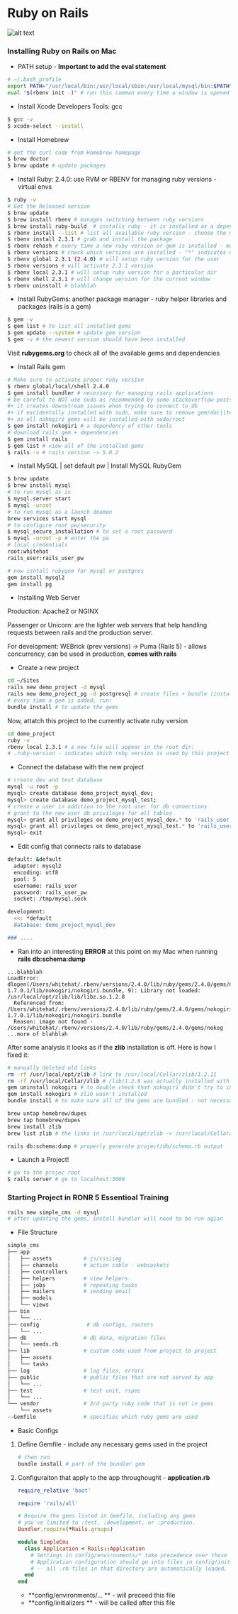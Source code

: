 # Ruby on Rails
![alt text](imgs/1_ronr.png "MVC")

### Installing Ruby on Rails on Mac

- PATH setup - **Important to add the eval statement**
```bash
# ~/.bash_profile
export PATH="/usr/local/bin:/usr/local/sbin:/usr/local/mysql/bin:$PATH"
eval "$(rbenv init -)" # run this comman every time a window is opened
```

- Install Xcode Developers Tools: gcc
```bash
$ gcc -v
$ xcode-select --install 
```

- Install Homebrew
```bash
# get the curl code from Homebrew homepage
$ brew doctor
$ brew update # update packages
```

- Install Ruby: 2.4.0: use RVM or RBENV for managing ruby versions - virtual envs
```bash
$ ruby -v
# Get the Released version
$ brew update
$ brew install rbenv # manages switching between ruby versions
$ brew install ruby-build  # installs ruby - it is installed as a dependency
$ rbenv install --list # list all available ruby version - choose the most recent that is not a preview release
$ rbenv install 2.3.1 # grab and install the package
$ rbenv rehash # every time a new ruby version or gem is installed - makes rbenv aware of all the new/updated commands
$ rbenv versions # check which versions are installed - "*" indicates which version is activated
$ rbenv global 2.3.1 (2.4.0) # will setup ruby version for the user
$ rbenv versions # will activate 2.3.1 version
$ rbenv local 2.3.1 # will setup ruby version for a particular dir
$ rbenv shell 2.3.1 # will change version for the current window
$ rbenv uninstall # blahblah
```

- Install RubyGems: another package manager - ruby helper libraries and packages (rails is a gem)
```bash
$ gem -v
$ gem list # to list all installed gems
$ gem update --system # update gem version
$ gem -v # the newest version should have been installed
```

Visit **rubygems.org** to check all of the available gems and dependencies

- Install Rails gem
```bash
# Make sure to activate proper ruby version
$ rbenv global/local/shell 2.4.0
$ gem install bundler # necessary for managing rails applications
# be careful to NOT use sudo as recommended by some stackoverflow posts
#+ it creates downstream issues when trying to connect to db
#+ if excidentally installed with sudo, make sure to remove gem/doc||test/nokogiri
#+ as all nokogiri gems will be installed with sudo/root
$ gem install nokogiri # a dependency of other tools
# download rails gem + dependencies
$ gem install rails
$ gem list # view all of the installed gems
$ rails -v # rails version -> 5.0.2
```

- Install MySQL | set default pw | Install MySQL RubyGem
```bash
$ brew update
$ brew install mysql
# to run mysql as is
$ mysql.server start
$ mysql -uroot
# to run mysql as a launch deamon
brew services start mysql
# to configure root pw/security
$ mysql_secure_installation # to set a root password
$ mysql -uroot -p # enter the pw
# local credentials
root:whitehat
rails_user:rails_user_pw

# now isntall rubygem for mysql or postgres
gem install mysql2
gem install pg
```

- Installing Web Server

Production: Apache2 or NGINX

Passenger or Unicorn: are the lighter web servers that help handling requests between rails and the production server.

For development: WEBrick (prev versions) -> Puma (Rails 5) - allows concurrency, can be used in production, **comes with rails**

- Create a new project
```bash
cd ~/Sites
rails new demo_project -d mysql
rails new demo_project_pg -d postgresql # create files + bundle (installs all ruby gems for the app)
# every time a gem is added, run:
bundle install # to update the gems
```

Now, attatch this project to the currently activate ruby version
```bash
cd demo_project
ruby -v
rbenv local 2.3.1 # a new file will appear in the root dir:
# .ruby-version - indicates which ruby version is used by this project

```

- Connect the database with the new project
```bash
# create dev and test database
mysql -u root -p
mysql> create database demo_project_mysql_dev;
mysql> create database demo_project_mysql_test;
# create a user in addition to the root user for db connections
# grant to the new user db privileges for all tables
mysql> grant all privileges on demo_project_mysql_dev.* to 'rails_user'@'localhost' identified by 'rails_user_pw';
mysql> grant all privileges on demo_project_mysql_test.* to 'rails_user'@'localhost' identified by 'rails_user_pw';
mysql> exit
```

- Edit config that connects rails to database
```bash
default: &default
  adapter: mysql2
  encoding: utf8
  pool: 5
  username: rails_user
  password: rails_user_pw
  socket: /tmp/mysql.sock

development:
  <<: *default
  database: demo_project_mysql_dev

### ....
```

- Ran into an interesting **ERROR** at this point on my Mac when running **rails db:schema:dump**
```text
...blahblah
LoadError: dlopen(/Users/whitehat/.rbenv/versions/2.4.0/lib/ruby/gems/2.4.0/gems/nokogiri-1.7.0.1/lib/nokogiri/nokogiri.bundle, 9): Library not loaded: /usr/local/opt/zlib/lib/libz.so.1.2.8
  Referenced from: /Users/whitehat/.rbenv/versions/2.4.0/lib/ruby/gems/2.4.0/gems/nokogiri-1.7.0.1/lib/nokogiri/nokogiri.bundle
  Reason: image not found - /Users/whitehat/.rbenv/versions/2.4.0/lib/ruby/gems/2.4.0/gems/nokog
...more of blahblah
```

After some analysis it looks as if the **zlib** installation is off. Here is how I fixed it:
```bash
# manually deleted old links
rm -rf /usr/local/opt/zlib # link to /usr/local/Cellar/zlib/1.2.11
rm -rf /usr/local/Cellar/zlib # /lib/1.2.8 was actually installed with only r permissions
gem uninstall nokogiri # to double check that nokogiri didn't try to install zlib dependency
gem install nokogiri # zlib wasn't installed
bundle install # to make sure all of the gems are bundled - not necessary step

brew untap homebrew/dupes
brew tap homebrew/dupes
brew install zlib
brew list zlib # the links in /usr/local/opt/zlib -> /usr/local/Cellar/zlib/1.2.11 properly

rails db:schema:dump # properly generate project/db/schema.rb output
``` 

- Launch a Project!
```bash
# go to the projec root
$ rails server # go to localhost:3000
```

### Starting Project in RONR 5 Essentioal Training

```bash
rails new simple_cms -d mysql
# after updating the gems, install bundler will need to be run agian
```

- File Structure

```bash
simple_cms
├── app
│   ├── assets          # js/css/img
│   ├── channels        # action cable - websockets
│   ├── controllers
│   ├── helpers         # view helpers
│   ├── jobs            # repeating tasks
│   ├── mailers         # sending email
│   ├── models
│   └── views
├── bin
│   └── ...
├── config               # db configs, routers
│   └── ...
├── db                  # db data, migration files                   
│   └── seeds.rb
├── lib                 # custom code used from project to project
│   ├── assets
│   └── tasks
├── log                 # log files, errors
├── public              # public files that are not served by app
│   └── ...
├── test                # test unit, rspec
│   └── ...
└── vendor              # 3rd party ruby code that is not in gems
    └── assets
--Gemfile               # specifies which ruby gems are used
```

- Basic Configs

1. Define Gemfile - include any necessary gems used in the project

	```bash
	# then run
	bundle install # part of the bundler gem
	```

2. Configuraiton that apply to the app throughought - **application.rb**

	```ruby
	require_relative 'boot'

	require 'rails/all'

	# Require the gems listed in Gemfile, including any gems
	# you've limited to :test, :development, or :production.
	Bundler.require(*Rails.groups)

	module SimpleCms
	  class Application < Rails::Application
		# Settings in config/environments/* take precedence over those specified here.
		# Application configuration should go into files in config/initializers
		# -- all .rb files in that directory are automatically loaded.
	  end
	end
	```
	- **config/environments/... ** - will preceed this file
	- **config/initializers ** - will be called after this file 


